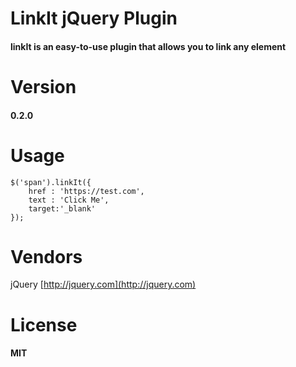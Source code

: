 # LinkIt jQuery Plugin

#### linkIt is an easy-to-use plugin that allows you to link any element 
# Version
#### 0.2.0

# Usage
    $('span').linkIt({
    	href : 'https://test.com',
    	text : 'Click Me',
    	target:'_blank'
    }); 
    
# Vendors

jQuery [http://jquery.com](http://jquery.com)

# License

#### MIT

